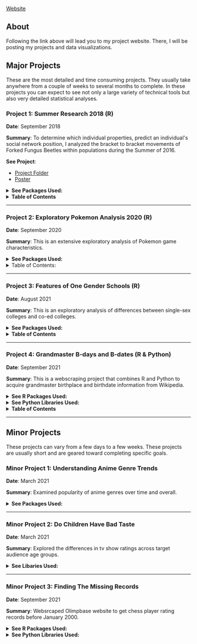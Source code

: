 [Website](https://larylc.github.io/Independent-Projects-/index.html)

## About 

Following the link above will lead you to my project website. There, I will be posting my projects and data visualizations. 

## Major Projects

These are the most detailed and time consuming projects. They usually take anywhere from a couple of weeks to several months to complete. In these projects you can expect to see not only a large variety of technical tools but also very detailed statistical analyses. 

### Project 1: Summer Research 2018 (R)

**Date**: September 2018

**Summary**: To determine which individual properties, predict an individual's social network position, I analyzed the bracket to bracket movements of Forked Fungus Beetles within populations during the Summer of 2016. 

**See Project**:
* [Project Folder](https://github.com/larylc/Summer-Research-2018)
* [Poster](https://github.com/larylc/Summer-Research-2018/blob/main/Sigma%20Xi%20Research%20Poster%20Summer%202018%20Cedric%20Lary-%20Ultra.pdf)

<details>
<summary><b>See Packages Used:</b></summary>
* library(knitr)
* library(plyr)
* library(doBy)
* library(ggplot2) 
* library(visreg)
* library(effects)
* library(lattice)
* library(lme4)
* library(car) 
* library(lsmeans)
</details>

<details>
<summary><b>Table of Contents</b></summary>
 
* Abstract
* Sources and Acknowledgements 
* Data and Preparation
* Conclusions
 
</details>

----

### Project 2: Exploratory Pokemon Analysis 2020 (R)

**Date**: September 2020

**Summary**: This is an extensive exploratory analysis of Pokemon game characteristics.

<details>
<summary><b>See Packages Used:</b></summary>
* library(knitr)
* library(stringr)
* library(ggplot2)
* library(lattice)
* library(latticeExtra)
* library(scales)
* library(ggthemes)
* library(hrbrthemes)
* library(treemapify)
* library(gridExtra)
* library(ggbeeswarm)
* library(ggridges) 
* library(ggcorrplot)
* library(visreg)
* library(car)
* library(dplyr)
* library(vcd)
* library(readr)
* library(factoextra)
</details>

<details>
<summary>Table of Contents:</summary>

<details>
<summary>Introduction</summary>
* Goals
* Potential Questions and Tasks
</details>

<details>
<summary>Visualization Tasks and Questions</summary>
 
* Visualize the number of Pokemon per type.
* Are there more dual-types than mono-types?
* Are Pokemon with dual-types on average stronger than mono-type Pokemon?
* On average, what is the strongest and weakest type?
* Which types have the most of each stat?
* Are some generations on average stronger than others?
* Do newer generations have more variation in their stats?
* Which stats have the most and least variation?

</details>

<details>
<summary>Correlational Tasks</summary>
 
* What stats are correlated with each other?
* What stats are correlated with individual types?
* Is typing significantly correlated with stat total? Does typing predict overall stats?
* Is dual typing significantly correlated with stat total?
* Is typing correlated with sub-legendary /mystical/ legendary status?
* Which stat(s) are most useful for predicting legendary/ sub legendary/ mythical status?
* Do pokemon with better designs have higher stats?

</details>

<details>
<summary>Multivariate Studies</summary>
 
* What would a PCA cluster of Pokemon look like based on their stats?
</details>

<details>
<summary>Conclusion</summary>
</details>

<details>
<summary>Sources</summary>
</details>

</details>

---

### Project 3: Features of One Gender Schools (R)

**Date**: August 2021

**Summary**: This is an exploratory analysis of differences between single-sex colleges and co-ed colleges.

<details>
<summary><b>See Packages Used:</b></summary>
 
* library(knitr)
* library(data.table) 
* library(dplyr)
* library(tidyr)
* library(leaflet)
* library(leaflet.extras)
* library(htmltools)
* library(forcats) 
* library(vcd)
* library(extrafont)
* library(plotly)
* library(visdat)
* library(broom)
* library(visreg)
* library(effects)
</details>

<details>
<summary><b>Table of Contents</b></summary>
 
* Introduction
* Data Preparation 
* At a Glance
* Key Variables
* Conclusion 
* Source 

</details>

---

### Project 4: Grandmaster B-days and B-dates (R & Python)

**Date**: September 2021

**Summary**: This is a webscraping project that combines R and Python to acquire grandmaster birthplace and birthdate information from Wikipedia.

<details>
<summary><b>See R Packages Used:</b></summary>
 
* library(reticulate)
* library(knitr)
* library(data.table) 
* library(tidyverse)
* library(forcats)
* library(fuzzyjoin)
* library(stringdist)

</details>

<details>
<summary><b>See Python Libraries Used:</b></summary>
 
* pandas
* BeautifulSoup
* requests
* scrapy
* googlesearch
 
</details>


<details>
<summary><b>Table of Contents</b></summary>
 
* Introduction
* Part 1: Getting 2600 Birth Information
* Part 2: Getting the Rest of the Grandmasters
* Part 3: The Final Merge
* Conclusion 
* Sources 
 
</details>

---

## Minor Projects 

These projects can vary from a few days to a few weeks. These projects are usually short and are geared toward completing specific goals.

### Minor Project 1: Understanding Anime Genre Trends

**Date**: March 2021

**Summary**: Examined popularity of anime genres over time and overall. 

<details>
<summary><b>See Packages Used:</b></summary>
 
* library(knitr)
* library(extrafont)
* library(stringr)
* library(ggplot2)
* library(ggthemes)
* library(shiny)
* library(shinythemes)
* library(dplyr)
* library(tidyverse)
* library(readr)

</details>

---

### Minor Project 2: Do Children Have Bad Taste 

**Date**: March 2021

**Summary**: Explored the differences in tv show ratings across target audience age groups. 

<details>
<summary><b>See Libaries Used:</b></summary>
 
* numpy
* pandas
* matplotlib
* seaborn

</details>


---

### Minor Project 3: Finding The Missing Records

**Date**: September 2021

**Summary**: Websrcaped Olimpbase website to get chess player rating records before January 2000. 

<details>
<summary><b>See R Packages Used:</b></summary>
 
* library(reticulate)
* library(knitr)
* library(data.table) 
* library(tidyverse)
* library(lubridate)
* library(fuzzyjoin)
* library(stringdist)

</details>

<details>
<summary><b>See Python Libraries Used:</b></summary>
 
* pandas
* BeautifulSoup
* requests
* scrapy
* googlesearch
* re
 
 ## Data Visualizations
 
 These visualizations are end products only. They do not go into great detail. These projects are created so that users can interact with the data and uncover patterns for themselves.
 
 ### Pathway to Prodigy App 
 
**Date**: October 2021

**Summary**: Shiny app designed for comparing chess prodigy rating trajectories over the years.

[Data](https://github.com/larylc/More-Chess-Webscraped-Data) 
 

 
 
## Contact Me

|**Contact Method**  |                          |
| -------------------| -------------------------|
| Professional Email | cedric.lary1@gmail.com   |




